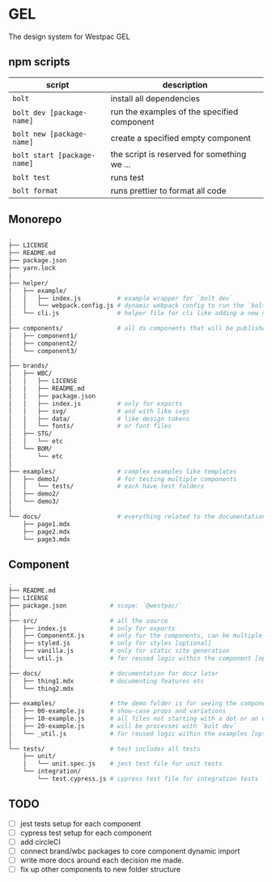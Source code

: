 # GEL

The design system for Westpac GEL

## npm scripts

| script                      | description                                 |
| --------------------------- | ------------------------------------------- |
| `bolt`                      | install all dependencies                    |
| `bolt dev [package-name]`   | run the examples of the specified component |
| `bolt new [package-name]`   | create a specified empty component          |
| `bolt start [package-name]` | the script is reserved for something we ... |
| `bolt test`                 | runs test                                   |
| `bolt format`               | runs prettier to format all code            |

## Monorepo

```sh
.
├── LICENSE
├── README.md
├── package.json
├── yarn.lock
│
├── helper/
│   ├── example/
│   │   ├── index.js          # example wrapper for `bolt dev`
│   │   └── webpack.config.js # dynamic webpack config to run the `bolt dev` task
│   └── cli.js                # helper file for cli like adding a new module
│
├── components/               # all ds components that will be published
│   ├── component1/
│   ├── component2/
│   └── component3/
│
├── brands/
│   ├── WBC/
│   │   ├── LICENSE
│   │   ├── README.md
│   │   ├── package.json
│   │   ├── index.js          # only for exports
│   │   ├── svg/              # and with like svgs
│   │   ├── data/             # like design tokens
│   │   └── fonts/            # or font files
│   ├── STG/
│   │   └── etc
│   └── BOM/
│       └── etc
│
├── examples/                 # complex examples like templates
│   ├── demo1/                # for testing multiple components
│   │   └── tests/            # each have test folders
│   ├── demo2/
│   └── demo3/
│
└── docs/                     # everything related to the documentation site
    ├── page1.mdx
    ├── page2.mdx
    └── page3.mdx
```

## Component

```sh
.
├── README.md
├── LICENSE
├── package.json            # scope: `@westpac/`
│
├── src/                    # all the source
│   ├── index.js            # only for exports
│   ├── ComponentX.js       # only for the components, can be multiple files
│   ├── styled.js           # only for styles [optional]
│   ├── vanilla.js          # only for static site generation
│   └── util.js             # for reused logic within the component [optional]
│
├── docs/                   # documentation for docz later
│   ├── thing1.mdx          # documenting features etc
│   └── thing2.mdx
│
├── examples/               # the demo folder is for seeing the components in action
│   ├── 00-example.js       # show-case props and variations
│   ├── 10-example.js       # all files not starting with a dot or an underscore
│   ├── 20-example.js       # will be processes with `bolt dev`
│   └── _util.js            # for reused logic within the examples [optional]
│
└── tests/                  # test includes all tests
    ├── unit/
    │   └── unit.spec.js    # jest test file for unit tests
    └── integration/
        └── test.cypress.js # cypress test file for integration tests
```

## TODO

- [ ] jest tests setup for each component
- [ ] cypress test setup for each component
- [ ] add circleCI
- [ ] connect brand/wbc packages to core component dynamic import
- [ ] write more docs around each decision me made.
- [ ] fix up other components to new folder structure
